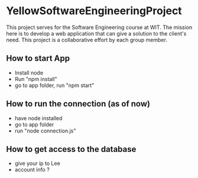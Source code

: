 # YellowSoftwareEngineeringProject
This project serves for the Software Engineering course at WIT. The mission here is
to develop a web application that can give a solution to the client's need. This project
is a collaborative effort by each group member.

## How to start App
- Install node
- Run "npm install"
- go to app folder, run "npm start"

## How to run the connection (as of now)
- have node installed
- go to app folder
- run "node connection.js"

## How to get access to the database
- give your ip to Lee
- account info ?
